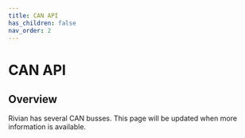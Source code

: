 ```yaml
---
title: CAN API
has_children: false
nav_order: 2
---
```


# CAN API

## Overview

Rivian has several CAN busses. This page will be updated when more information is available.